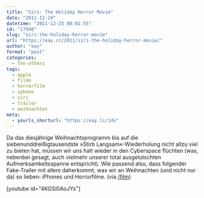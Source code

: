 ```yaml
---
title: "Siri: The Holiday Horror Movie"
date: "2011-12-24"
datetime: "2011-12-25 00:01:55"
id: "17948"
slug: "siri-the-holiday-horror-movie"
url: "https://eay.cc/2011/siri-the-holiday-horror-movie/"
author: "eay"
format: "post"
categories:
  - the-others
tags:
  - apple
  - filme
  - horrorfilm
  - iphone
  - siri
  - trailer
  - weihnachten
meta:
  - yourls_shorturl: "https://eay.li/1ds"
---
```


Da das diesjährige Weihnachtsprogramm bis auf die siebenunddreißigtausendste »Stirb Langsam«-Wiederholung nicht allzu viel zu bieten hat, müssen wir uns halt wieder in den Cyberspace flüchten (was, nebenbei gesagt, auch vielmehr unserer total ausgelutschten Aufmerksamkeitsspanne entspricht). Wie passend also, dass folgender Fake-Trailer mit allem daherkommt, was wir an Weihnachten (und nicht nur da) so lieben: iPhones und Horrorfilme. (via [/film](http://www.slashfilm.com/lol-siri-holiday-horror-movie/))

\[youtube id="4KGSi0AoJYs"\]
